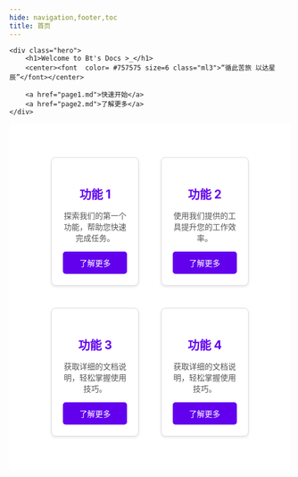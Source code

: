```yaml
---
hide: navigation,footer,toc
title: 首页
---
```


 <!-- 英雄部分 -->
    <div class="hero">
        <h1>Welcome to Bt's Docs >_</h1>
        <center><font  color= #757575 size=6 class="ml3">“循此苦旅 以达星辰”</font></center>
<script src="https://cdn.statically.io/libs/animejs/2.0.2/anime.min.js"></script>
        <a href="page1.md">快速开始</a>
        <a href="page2.md">了解更多</a>
    </div>

<!-- 功能块部分 -->
<div class="features">
	<div class="feature">
		<h3>功能 1</h3>
		<p>探索我们的第一个功能，帮助您快速完成任务。</p>
		<a href="page1.md">了解更多</a>
	</div>
	<div class="feature">
		<h3>功能 2</h3>
		<p>使用我们提供的工具提升您的工作效率。</p>
		<a href="page2.md">了解更多</a>
	</div>
	<div class="feature">
		<h3>功能 3</h3>
		<p>获取详细的文档说明，轻松掌握使用技巧。</p>
		<a href="page3.md">了解更多</a>
	</div>
	<div class="feature">
		<h3>功能 4</h3>
		<p>获取详细的文档说明，轻松掌握使用技巧。</p>
		<a href="page3.md">了解更多</a>
	</div>
</div>

<style>
	

	/* 英雄部分样式 */
	.hero {
		background: linear-gradient(135deg, #6200ee, #03dac5);
		color: white;
		text-align: center;
		padding: 80px 20px;
	}

	.hero h1 {
		font-size: 2.5em;
		margin-bottom: 15px;
	}

	.hero p {
		font-size: 1.2em;
		margin-bottom: 25px;
	}

	.hero a {
		display: inline-block;
		margin: 10px;
		padding: 10px 20px;
		background: white;
		color: #6200ee;
		text-decoration: none;
		border-radius: 5px;
		font-weight: bold;
		transition: background 0.3s, color 0.3s;
	}

	.hero a:hover {
		background: #3700b3;
		color: white;
	}

	/* 功能块部分样式 */
	.features {
		display: flex;
		flex-wrap: wrap;
		justify-content: center;
		padding: 40px 20px;
		background: white;
	}

	.feature {
		flex: 1 1 calc(33.33% - 40px);
		max-width: calc(33.33% - 40px);
		margin: 20px;
		padding: 20px;
		border: 1px solid #ddd;
		border-radius: 8px;
		text-align: center;
		box-shadow: 0 2px 5px rgba(0, 0, 0, 0.1);
		transition: box-shadow 0.3s, transform 0.3s;
		background: white;
	}

	.feature:hover {
		box-shadow: 0 4px 10px rgba(0, 0, 0, 0.2);
		transform: translateY(-5px);
	}

	.feature h3 {
		font-size: 1.5em;
		margin-bottom: 10px;
		color: #6200ee;
	}

	.feature p {
		font-size: 1em;
		color: #555;
	}

	.feature a {
		display: block;
		margin-top: 15px;
		padding: 10px 15px;
		color: white;
		background: #6200ee;
		text-decoration: none;
		border-radius: 5px;
		transition: background 0.3s;
	}

	.feature a:hover {
		background: #3700b3;
	}

	/* 移动端优化 */
	@media screen and (max-width: 768px) {
		.feature {
			flex: 1 1 calc(50% - 40px);
			max-width: calc(50% - 40px);
		}
	}

	@media screen and (max-width: 480px) {
		.feature {
			flex: 1 1 100%;
			max-width: 100%;
		}
	}

	/* 页脚样式 */
	.footer {
		text-align: center;
		padding: 20px;
		background: #6200ee;
		color: white;
		font-size: 0.9em;
	}
</style>